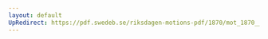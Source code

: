 ```yaml
---
layout: default
UpRedirect: https://pdf.swedeb.se/riksdagen-motions-pdf/1870/mot_1870__ak__00024/mot_1870__ak__00024_033.pdf
---
```

